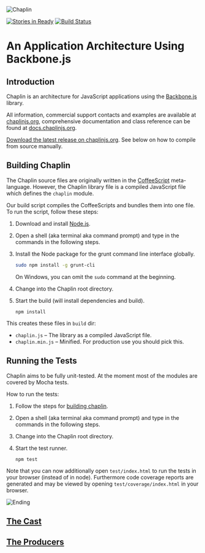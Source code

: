 ![Chaplin](http://s3.amazonaws.com/imgly_production/3401027/original.png)

[![Stories in Ready](https://badge.waffle.io/chaplinjs/chaplin.png?label=ready)](http://waffle.io/chaplinjs/chaplin)
[![Build Status](https://travis-ci.org/chaplinjs/chaplin.png?branch=topics/backbone-options)](https://travis-ci.org/chaplinjs/chaplin)

# An Application Architecture Using Backbone.js

## Introduction

Chaplin is an architecture for JavaScript applications using the [Backbone.js](http://documentcloud.github.com/backbone/) library.

All information, commercial support contacts and examples are available at [chaplinjs.org](http://chaplinjs.org), comprehensive documentation and class reference can be found at [docs.chaplinjs.org](http://docs.chaplinjs.org).

[Download the latest release on chaplinjs.org](http://chaplinjs.org/#downloads). See below on how to compile from source manually.

## Building Chaplin

The Chaplin source files are originally written in the [CoffeeScript](http://coffeescript.org/) meta-language. However, the Chaplin library file is a compiled JavaScript file which defines the `chaplin` module.

Our build script compiles the CoffeeScripts and bundles them into one file. To run the script, follow these steps:

1. Download and install [Node.js](http://nodejs.org/).
2. Open a shell (aka terminal aka command prompt) and type in the commands in the following steps.
3. Install the Node package for the grunt command line interface globally.

   ```sh
   sudo npm install -g grunt-cli
   ```

   On Windows, you can omit the `sudo` command at the beginning.

4. Change into the Chaplin root directory.
5. Start the build (will install dependencies and build).

   ```
   npm install
   ```

This creates these files in `build` dir:

* `chaplin.js` – The library as a compiled JavaScript file.
* `chaplin.min.js` – Minified. For production use you should pick this.

## Running the Tests

Chaplin aims to be fully unit-tested. At the moment most of the modules are covered by Mocha tests.

How to run the tests:

1. Follow the steps for [building chaplin](#building-chaplin).
2. Open a shell (aka terminal aka command prompt) and type in the commands in the following steps.
3. Change into the Chaplin root directory.
4. Start the test runner.

   ```
   npm test
   ```

Note that you can now additionally open `test/index.html` to run the tests in your browser (instead of in node).
Furthermore code coverage reports are generated and may be viewed by opening `test/coverage/index.html` in your browser.

![Ending](http://s3.amazonaws.com/imgly_production/3362023/original.jpg)

## [The Cast](https://github.com/chaplinjs/chaplin/blob/master/AUTHORS.md#the-cast)

## [The Producers](https://github.com/chaplinjs/chaplin/blob/master/AUTHORS.md#the-producers)
